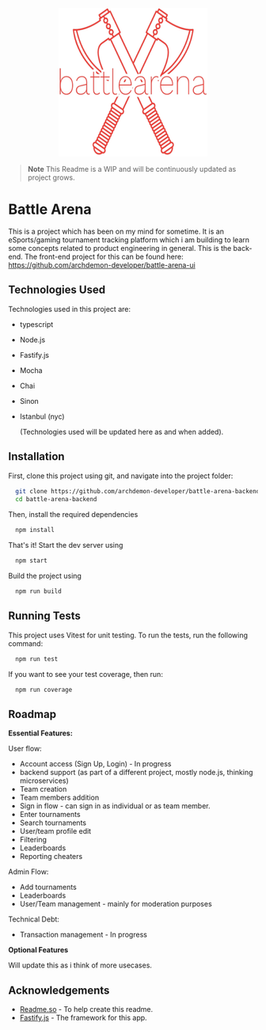<p align="center">
  <img width="300" height="300" src="./logo.png">
</p>

> **Note**
> This Readme is a WIP and will be continuously updated as project grows.

# Battle Arena

This is a project which has been on my mind for sometime. It is an eSports/gaming tournament tracking platform which i am building to learn some concepts related to product engineering in general. This is the back-end. The front-end project for this can be found here: https://github.com/archdemon-developer/battle-arena-ui

## Technologies Used

Technologies used in this project are:

- typescript
- Node.js
- Fastify.js
- Mocha
- Chai
- Sinon
- Istanbul (nyc)

  (Technologies used will be updated here as and when added).

## Installation

First, clone this project using git, and navigate into the project folder:

```bash
  git clone https://github.com/archdemon-developer/battle-arena-backend.git
  cd battle-arena-backend
```

Then, install the required dependencies

```bash
  npm install
```

That's it! Start the dev server using

```bash
  npm start
```

Build the project using

```bash
  npm run build
```

## Running Tests

This project uses Vitest for unit testing. To run the tests, run the following command:

```bash
  npm run test
```

If you want to see your test coverage, then run:

```bash
  npm run coverage
```

## Roadmap

**Essential Features:**

User flow:

- Account access (Sign Up, Login) - In progress
- backend support (as part of a different project, mostly node.js, thinking microservices)
- Team creation
- Team members addition
- Sign in flow - can sign in as individual or as team member.
- Enter tournaments
- Search tournaments
- User/team profile edit
- Filtering
- Leaderboards
- Reporting cheaters

Admin Flow:

- Add tournaments
- Leaderboards
- User/Team management - mainly for moderation purposes

Technical Debt:

- Transaction management - In progress

**Optional Features**

Will update this as i think of more usecases.

## Acknowledgements

- [Readme.so](https://readme.so/) - To help create this readme.
- [Fastify.js](https://github.com/fastify/fastify) - The framework for this app.
